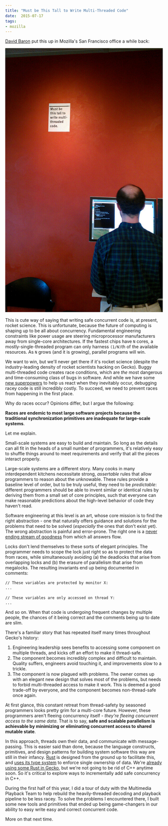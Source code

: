 ```yaml
---
title: "Must be This Tall to Write Multi-Threaded Code"
date:  2015-07-17
tags:
- mozilla
---
```


[David Baron](http://dbaron.org/) put this up in Mozilla's San Francisco office a while back:

![Must be This Tall to Write Multi-threaded Code](/images/posts/thistall.jpg)

This is cute way of saying that writing safe concurrent code is, at present, rocket science. This is unfortunate, because the future of computing is shaping up to be all about concurrency. Fundamental engineering constraints like power usage are steering microprocessor manufacturers away from single-core architectures. If the fastest chips have `N` cores, a mostly-single-threaded program can only harness `(1/N)`th of the available resources. As `N` grows (and it is growing), parallel programs will win.

We want to win, but we'll never get there if it's rocket science (despite the industry-leading density of rocket scientists hacking on Gecko). Buggy multi-threaded code creates race conditions, which are _the_ most dangerous and time-consuming class of bugs in software. And while we have some [new superpowers](http://rr-project.org/) to help us react when they inevitably occur, debugging racey code is still incredibly costly. To succeed, we need to prevent races from happening in the first place.

Why do races occur? Opinions differ, but I argue the following:

__Races are endemic to most large software projects because the traditional synchronization primitives are inadequate for large-scale systems__.

Let me explain.

Small-scale systems are easy to build and maintain. So long as the details can all fit in the heads of a small number of programmers, it's relatively easy to shuffle things around to meet requirements and verify that all the pieces interact properly.

Large-scale systems are a different story. Many cooks in many interdependent kitchens necessitate strong, _assertable_ rules that allow programmers to reason about the unknowable. These rules provide a baseline level of order, but to be truly useful, they need to be _predictable_: different programmers should be able to invent similar or identical rules by deriving them from a small set of core principles, such that everyone can make reasonable predictions about the high-level behavior of code they haven't read.

Software engineering at this level is an art, whose core mission is to find the right abstraction - one that naturally offers guidance and solutions for the problems that need to be solved (_especially_ the ones that don't exist yet). The wrong abstraction is painful and error-prone. The right one is a [never ending stream of goodness](https://bholley.wordpress.com/2012/05/04/at-long-last-compartment-per-global/) from which all answers flow.

Locks don't lend themselves to these sorts of elegant principles. The programmer needs to scope the lock just right so as to protect the data from races, while simultaneously avoiding (a) the deadlocks that arise from overlapping locks and (b) the erasure of parallelism that arise from megalocks. The resulting invariants end up being documented in comments:

    // These variables are protected by monitor X:
    ...

    // These variables are only accessed on thread Y:
    ...

And so on. When that code is undergoing frequent changes by multiple people, the chances of it being correct and the comments being up to date are slim.

There's a familiar story that has repeated itself many times throughout Gecko's history:

1. Engineering leadership sees benefits to accessing some component on multiple threads, and kicks off an effort to make it thread-safe.
2. The component becomes incredibly complex and difficult to maintain. Quality suffers, engineers avoid touching it, and improvements slow to a trickle.
3. The component is now plagued with problems. The owner comes up with an elegant new design that solves most of the problems, but needs to forbid multi-threaded access to make it work. This is deemed a good trade-off by everyone, and the component becomes non-thread-safe once again.

At first glance, this constant retreat from thread-safety by seasoned programmers looks pretty grim for a multi-core future. However, these programmers aren't fleeing concurrency itself - _they're fleeing concurrent access to the same data_. That is to say, __safe and scalable parallelism is achievable by minimizing or eliminating concurrent access to shared mutable state__.

In this approach, threads own their data, and communicate with message-passing. This is easier said than done, because the language constructs, primitives, and design patterns for building system software this way are still in their infancy. [Rust](http://rustlang.org/) is designed from the ground up to facilitate this, and [uses its type system](http://doc.rust-lang.org/book/concurrency.html) to enforce single ownership of data. We're [already using some Rust in Gecko](https://news.ycombinator.com/item?id=9740429), but we're not going to be rid of C++ anytime soon. So it's critical to explore ways to incrementally add safe concurrency in C++.

During the first half of this year, I did a tour of duty with the Multimedia Playback Team to help rebuild the heavily-threaded decoding and playback pipeline to be less racey. To solve the problems I encountered there, I built some new tools and primitives that ended up being game-changers in our ability to easy write easy and correct concurrent code.

More on that next time.
